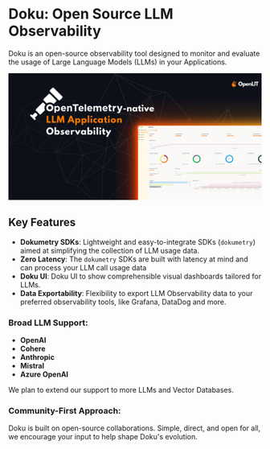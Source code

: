 # Doku: Open Source LLM Observability

Doku is an open-source observability tool designed to monitor and evaluate the usage of Large Language Models (LLMs) in your Applications. 

![OpenLIT Banner](https://github.com/dokulabs/.github/blob/main/profile/assets/github-readme-main-banner.png?raw=true)

## Key Features

- **Dokumetry SDKs**: Lightweight and easy-to-integrate SDKs (`dokumetry`) aimed at simplifying the collection of LLM usage data.
- **Zero Latency**: The `dokumetry` SDKs are built with latency at mind and can process your LLM call usage data
- **Doku UI**: Doku UI to show comprehensible visual dashboards tailored for LLMs.
- **Data Exportability**: Flexibility to export LLM Observability data to your preferred observability tools, like Grafana, DataDog and more.

### Broad LLM Support:

- **OpenAI**
- **Cohere**
- **Anthropic**
- **Mistral**
- **Azure OpenAI**

We plan to extend our support to more LLMs and Vector Databases.

### Community-First Approach:

Doku is built on open-source collaborations. Simple, direct, and open for all, we encourage your input to help shape Doku's evolution.
